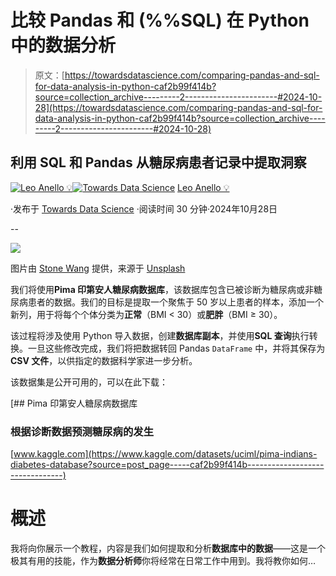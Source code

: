 # 比较 Pandas 和 (%%SQL) 在 Python 中的数据分析

> 原文：[https://towardsdatascience.com/comparing-pandas-and-sql-for-data-analysis-in-python-caf2b99f414b?source=collection_archive---------2-----------------------#2024-10-28](https://towardsdatascience.com/comparing-pandas-and-sql-for-data-analysis-in-python-caf2b99f414b?source=collection_archive---------2-----------------------#2024-10-28)

## 利用 SQL 和 Pandas 从糖尿病患者记录中提取洞察

[](https://medium.com/@panData?source=post_page---byline--caf2b99f414b--------------------------------)[![Leo Anello 💡](../Images/635ecdec15cda7864d92bf0f1496b6fa.png)](https://medium.com/@panData?source=post_page---byline--caf2b99f414b--------------------------------)[](https://towardsdatascience.com/?source=post_page---byline--caf2b99f414b--------------------------------)[![Towards Data Science](../Images/a6ff2676ffcc0c7aad8aaf1d79379785.png)](https://towardsdatascience.com/?source=post_page---byline--caf2b99f414b--------------------------------) [Leo Anello 💡](https://medium.com/@panData?source=post_page---byline--caf2b99f414b--------------------------------)

·发布于 [Towards Data Science](https://towardsdatascience.com/?source=post_page---byline--caf2b99f414b--------------------------------) ·阅读时间 30 分钟·2024年10月28日

--

![](../Images/76be343274aeb917103bfe8f2e51af0b.png)

图片由 [Stone Wang](https://unsplash.com/@stonewyq?utm_source=medium&utm_medium=referral) 提供，来源于 [Unsplash](https://unsplash.com/?utm_source=medium&utm_medium=referral)

我们将使用**Pima 印第安人糖尿病数据库**，该数据库包含已被诊断为糖尿病或非糖尿病患者的数据。我们的目标是提取一个聚焦于 50 岁以上患者的样本，添加一个新列，用于将每个个体分类为**正常**（BMI < 30）或**肥胖**（BMI ≥ 30）。

该过程将涉及使用 Python 导入数据，创建**数据库副本**，并使用**SQL 查询**执行转换。一旦这些修改完成，我们将把数据转回 Pandas `DataFrame` 中，并将其保存为**CSV 文件**，以供指定的数据科学家进一步分析。

该数据集是公开可用的，可以在此下载：

[](https://www.kaggle.com/datasets/uciml/pima-indians-diabetes-database?source=post_page-----caf2b99f414b--------------------------------) [## Pima 印第安人糖尿病数据库

### 根据诊断数据预测糖尿病的发生

[www.kaggle.com](https://www.kaggle.com/datasets/uciml/pima-indians-diabetes-database?source=post_page-----caf2b99f414b--------------------------------)

# 概述

我将向你展示一个教程，内容是我们如何提取和分析**数据库中的数据**——这是一个极其有用的技能，作为**数据分析师**你将经常在日常工作中用到。我将教你如何…
